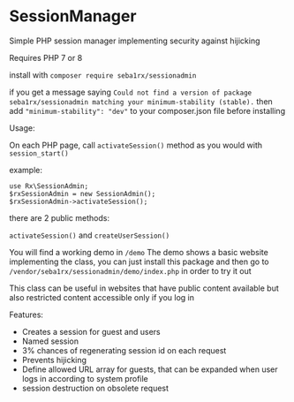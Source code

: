 # SessionManager
Simple PHP session manager implementing security against hijicking

Requires PHP 7 or 8

install with `composer require seba1rx/sessionadmin`

if you get a message saying `Could not find a version of package seba1rx/sessionadmin matching your minimum-stability (stable).`
then add `"minimum-stability": "dev"` to your composer.json file before installing

Usage:

On each PHP page, call `activateSession()` method as you would with `session_start()`

example:

```
use Rx\SessionAdmin;
$rxSessionAdmin = new SessionAdmin();
$rxSessionAdmin->activateSession();
```

there are 2 public methods:

`activateSession()` and `createUserSession()`

You will find a working demo in `/demo`
The demo shows a basic website implementing the class, you can just install this package and then go to `/vendor/seba1rx/sessionadmin/demo/index.php` in order to try it out

This class can be useful in websites that have public content available but also restricted content accessible only if you log in

Features:
- Creates a session for guest and users
- Named session
- 3% chances of regenerating session id on each request
- Prevents hijicking
- Define allowed URL array for guests, that can be expanded when user logs in according to system profile
- session destruction on obsolete request
